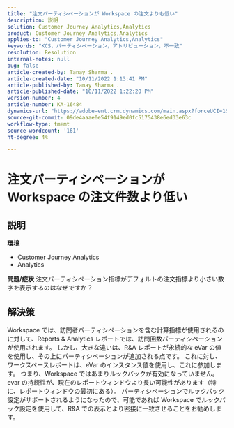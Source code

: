 ```yaml
---
title: "注文パーティシペーションが Workspace の注文よりも低い"
description: 説明
solution: Customer Journey Analytics,Analytics
product: Customer Journey Analytics,Analytics
applies-to: "Customer Journey Analytics,Analytics"
keywords: "KCS，パーティシペーション，アトリビューション，不一致"
resolution: Resolution
internal-notes: null
bug: false
article-created-by: Tanay Sharma .
article-created-date: "10/11/2022 1:13:41 PM"
article-published-by: Tanay Sharma .
article-published-date: "10/11/2022 1:22:20 PM"
version-number: 4
article-number: KA-16484
dynamics-url: "https://adobe-ent.crm.dynamics.com/main.aspx?forceUCI=1&pagetype=entityrecord&etn=knowledgearticle&id=0e9ddf82-6649-ed11-bba2-0022480868ff"
source-git-commit: 09de4aaae0e54f9149ed0fc5175438e6ed33e63c
workflow-type: tm+mt
source-wordcount: '161'
ht-degree: 4%

---
```


# 注文パーティシペーションが Workspace の注文件数より低い

## 説明

<b>環境</b>
- Customer Journey Analytics
- Analytics



<b>問題/症状</b>
注文パーティシペーション指標がデフォルトの注文指標より小さい数字を表示するのはなぜですか？


## 解決策


Workspace では、訪問者パーティシペーションを含む計算指標が使用されるのに対して、Reports &amp; Analytics レポートでは、訪問回数パーティシペーションが使用されます。 しかし、大きな違いは、R&amp;A レポートが永続的な eVar の値を使用し、その上にパーティシペーションが追加される点です。 これに対し、ワークスペースレポートは、eVar のインスタンス値を使用し、これに参加します。 つまり、Workspace ではあまりルックバックが有効になっていません。 evar の持続性が、現在のレポートウィンドウより長い可能性があります（特に、レポートウィンドウの最初にある）。 パーティシペーションでルックバック設定がサポートされるようになったので、可能であれば Workspace でルックバック設定を使用して、R&amp;A での表示とより密接に一致させることをお勧めします。
